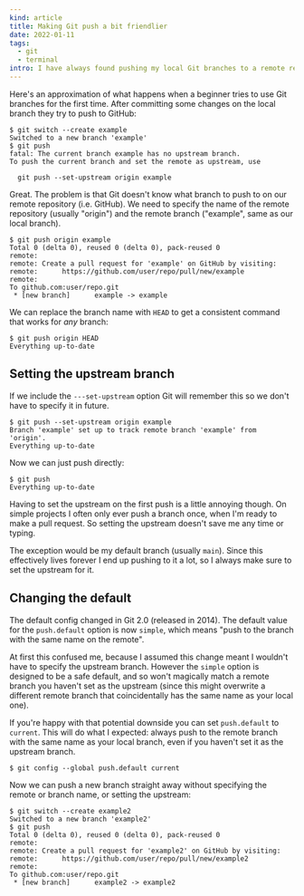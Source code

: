 ```yaml
---
kind: article
title: Making Git push a bit friendlier
date: 2022-01-11
tags:
  - git
  - terminal
intro: I have always found pushing my local Git branches to a remote repository a bit confusing. In my experience mentoring beginners this definitely confuses them too. I decided to sit down and figure out practical recommendations for working with it.
---
```


Here's an approximation of what happens when a beginner tries to use Git branches for the first time. After committing some changes on the local branch they try to push to GitHub:

```
$ git switch --create example
Switched to a new branch 'example'
$ git push
fatal: The current branch example has no upstream branch.
To push the current branch and set the remote as upstream, use

  git push --set-upstream origin example
```

Great. The problem is that Git doesn't know what branch to push to on our remote repository (i.e. GitHub). We need to specify the name of the remote repository (usually "origin") and the remote branch ("example", same as our local branch).

```
$ git push origin example
Total 0 (delta 0), reused 0 (delta 0), pack-reused 0
remote:
remote: Create a pull request for 'example' on GitHub by visiting:
remote:      https://github.com/user/repo/pull/new/example
remote:
To github.com:user/repo.git
 * [new branch]      example -> example
```

We can replace the branch name with `HEAD` to get a consistent command that works for _any_ branch:

```
$ git push origin HEAD
Everything up-to-date
```

## Setting the upstream branch

If we include the `---set-upstream` option Git will remember this so we don't have to specify it in future.

```
$ git push --set-upstream origin example
Branch 'example' set up to track remote branch 'example' from 'origin'.
Everything up-to-date
```

Now we can just push directly:

```
$ git push
Everything up-to-date
```

Having to set the upstream on the first push is a little annoying though. On simple projects I often only ever push a branch once, when I'm ready to make a pull request. So setting the upstream doesn't save me any time or typing.

The exception would be my default branch (usually `main`). Since this effectively lives forever I end up pushing to it a lot, so I always make sure to set the upstream for it.

## Changing the default

The default config changed in Git 2.0 (released in 2014). The default value for the `push.default` option is now `simple`, which means "push to the branch with the same name on the remote".

At first this confused me, because I assumed this change meant I wouldn't have to specify the upstream branch. However the `simple` option is designed to be a safe default, and so won't magically match a remote branch you haven't set as the upstream (since this might overwrite a different remote branch that coincidentally has the same name as your local one).

If you're happy with that potential downside you can set `push.default` to `current`. This will do what I expected: always push to the remote branch with the same name as your local branch, even if you haven't set it as the upstream branch.

```
$ git config --global push.default current
```

Now we can push a new branch straight away without specifying the remote or branch name, or setting the upstream:

```
$ git switch --create example2
Switched to a new branch 'example2'
$ git push
Total 0 (delta 0), reused 0 (delta 0), pack-reused 0
remote:
remote: Create a pull request for 'example2' on GitHub by visiting:
remote:      https://github.com/user/repo/pull/new/example2
remote:
To github.com:user/repo.git
 * [new branch]      example2 -> example2
```
